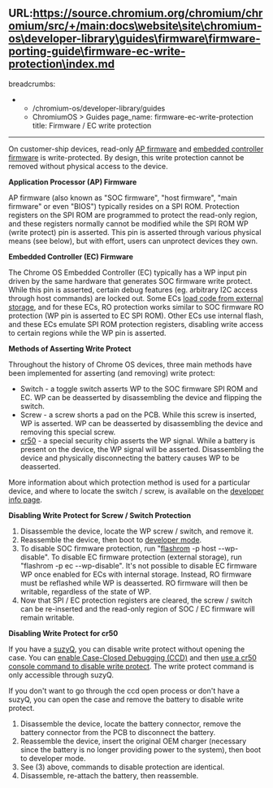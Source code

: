URL:https://source.chromium.org/chromium/chromium/src/+/main:docs\website\site\chromium-os\developer-library\guides\firmware\firmware-porting-guide\firmware-ec-write-protection\index.md
---
breadcrumbs:
- - /chromium-os/developer-library/guides
  - ChromiumOS > Guides
page_name: firmware-ec-write-protection
title: Firmware / EC write protection
---

On customer-ship devices, read-only [AP
firmware](/chromium-os/developer-library/reference/development/developer-information-for-chrome-os-devices/custom-firmware)
and [embedded controller firmware](/chromium-os/ec-development) is
write-protected. By design, this write protection cannot be removed without
physical access to the device.

**Application Processor (AP) Firmware**

AP firmware (also known as "SOC firmware", "host firmware", "main firmware" or
even "BIOS") typically resides on a SPI ROM. Protection registers on the SPI ROM
are programmed to protect the read-only region, and these registers normally
cannot be modified while the SPI ROM WP (write protect) pin is asserted. This
pin is asserted through various physical means (see below), but with effort,
users can unprotect devices they own.

**Embedded Controller (EC) Firmware**

The Chrome OS Embedded Controller (EC) typically has a WP input pin driven by
the same hardware that generates SOC firmware write protect. While this pin is
asserted, certain debug features (eg. arbitrary I2C access through host
commands) are locked out. Some ECs [load code from external
storage](/chromium-os/ec-development/ec-image-geometry-spec), and for these ECs,
RO protection works similar to SOC firmware RO protection (WP pin is asserted to
EC SPI ROM). Other ECs use internal flash, and these ECs emulate SPI ROM
protection registers, disabling write access to certain regions while the WP pin
is asserted.

**Methods of Asserting Write Protect**

Throughout the history of Chrome OS devices, three main methods have been
implemented for asserting (and removing) write protect:

*   Switch - a toggle switch asserts WP to the SOC firmware SPI ROM and
            EC. WP can be deasserted by disassembling the device and flipping
            the switch.
*   Screw - a screw shorts a pad on the PCB. While this screw is
            inserted, WP is asserted. WP can be deasserted by disassembling the
            device and removing this special screw.
*   [cr50](https://chromium.googlesource.com/chromiumos/platform/ec/+/HEAD/board/cr50/)
            - a special security chip asserts the WP signal. While a battery is
            present on the device, the WP signal will be asserted. Disassembling
            the device and physically disconnecting the battery causes WP to be
            deasserted.

More information about which protection method is used for a particular device,
and where to locate the switch / screw, is available on the [developer info
page](/chromium-os/developer-library/reference/development/developer-information-for-chrome-os-devices).

**Disabling Write Protect for Screw / Switch Protection**

1.  Disassemble the device, locate the WP screw / switch, and remove it.
2.  Reassemble the device, then boot to [developer
            mode](/chromium-os/chromiumos-design-docs/developer-mode).
3.  To disable SOC firmware protection, run
            "[flashrom](/chromium-os/packages/cros-flashrom) -p host
            --wp-disable". To disable EC firmware protection (external storage),
            run "flashrom -p ec --wp-disable". It's not possible to disable EC
            firmware WP once enabled for ECs with internal storage. Instead, RO
            firmware must be reflashed while WP is deasserted. RO firmware will
            then be writable, regardless of the state of WP.
4.  Now that SPI / EC protection registers are cleared, the screw /
            switch can be re-inserted and the read-only region of SOC / EC
            firmware will remain writable.

**Disabling Write Protect for cr50**

If you have a
[suzyQ](https://chromium.googlesource.com/chromiumos/third_party/hdctools/+/HEAD/docs/ccd.md#suzyq-suzyqable),
you can disable write protect without opening the case. You can [enable
Case-Closed Debugging
(CCD)](https://chromium.googlesource.com/chromiumos/platform/ec/+/HEAD/docs/case_closed_debugging_cr50.md#ccd-setup)
and then [use a cr50 console command to disable write
protect](https://chromium.googlesource.com/chromiumos/platform/ec/+/HEAD/docs/case_closed_debugging_cr50.md#wp-control).
The write protect command is only accessible through suzyQ.

If you don't want to go through the ccd open process or don't have a suzyQ, you
can open the case and remove the battery to disable write protect.

1.  Disassemble the device, locate the battery connector, remove the
            battery connector from the PCB to disconnect the battery.
2.  Reassemble the device, insert the original OEM charger (necessary
            since the battery is no longer providing power to the system), then
            boot to developer mode.
3.  See (3) above, commands to disable protection are identical.
4.  Disassemble, re-attach the battery, then reassemble.
